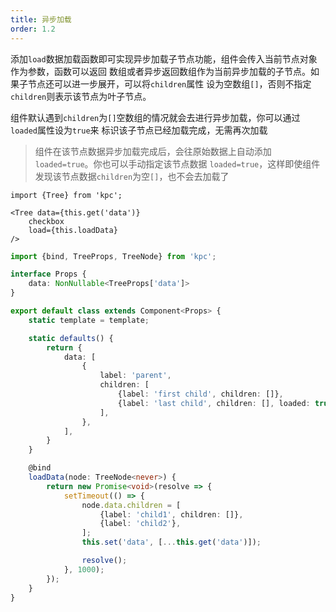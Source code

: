 ```yaml
---
title: 异步加载
order: 1.2
---
```


添加`load`数据加载函数即可实现异步加载子节点功能，组件会传入当前节点对象作为参数，函数可以返回
数组或者异步返回数组作为当前异步加载的子节点。如果子节点还可以进一步展开，可以将`children`属性
设为空数组`[]`，否则不指定`children`则表示该节点为叶子节点。

组件默认遇到`children`为`[]`空数组的情况就会去进行异步加载，你可以通过`loaded`属性设为`true`来
标识该子节点已经加载完成，无需再次加载

> 组件在该节点数据异步加载完成后，会往原始数据上自动添加`loaded=true`。你也可以手动指定该节点数据
> `loaded=true`，这样即使组件发现该节点数据`children`为空`[]`，也不会去加载了

```vdt
import {Tree} from 'kpc';

<Tree data={this.get('data')} 
    checkbox
    load={this.loadData}
/>
```

```ts
import {bind, TreeProps, TreeNode} from 'kpc';

interface Props {
    data: NonNullable<TreeProps['data']>
}

export default class extends Component<Props> {
    static template = template;

    static defaults() {
        return {
            data: [
                {
                    label: 'parent',
                    children: [
                        {label: 'first child', children: []},
                        {label: 'last child', children: [], loaded: true},
                    ],
                },
            ],
        }
    }

    @bind
    loadData(node: TreeNode<never>) {
        return new Promise<void>(resolve => {
            setTimeout(() => {
                node.data.children = [
                    {label: 'child1', children: []},
                    {label: 'child2'},
                ];
                this.set('data', [...this.get('data')]);

                resolve();
            }, 1000);
        });
    }
}
```
